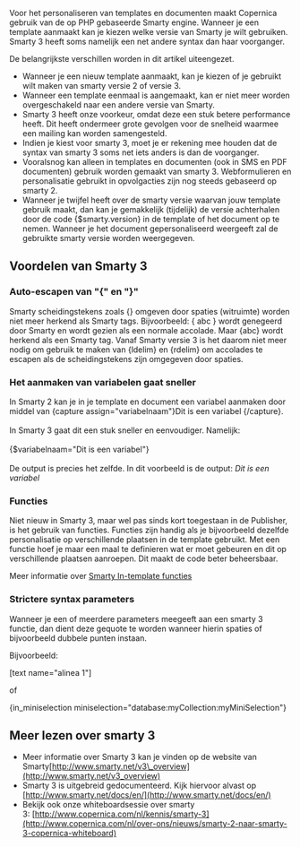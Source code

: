 Voor het personaliseren van templates en documenten maakt Copernica
gebruik van de op PHP gebaseerde Smarty engine. Wanneer je een template
aanmaakt kan je kiezen welke versie van Smarty je wilt gebruiken. Smarty
3 heeft soms namelijk een net andere syntax dan haar voorganger.

De belangrijkste verschillen worden in dit artikel uiteengezet.

-   Wanneer je een nieuw template aanmaakt, kan je kiezen of je gebruikt
    wilt maken van smarty versie 2 of versie 3.
-   Wanneer een template eenmaal is aangemaakt, kan er niet meer worden
    overgeschakeld naar een andere versie van Smarty.
-   Smarty 3 heeft onze voorkeur, omdat deze een stuk betere performance
    heeft. Dit heeft ondermeer grote gevolgen voor de snelheid waarmee
    een mailing kan worden samengesteld.
-   Indien je kiest voor smarty 3, moet je er rekening mee houden dat de
    syntax van smarty 3 soms net iets anders is dan de voorganger.
-   Vooralsnog kan alleen in templates en documenten (ook in SMS en PDF
    documenten) gebruik worden gemaakt van smarty 3. Webformulieren en
    personalisatie gebruikt in opvolgacties zijn nog steeds gebaseerd op
    smarty 2.
-   Wanneer je twijfel heeft over de smarty versie waarvan jouw template
    gebruik maakt, dan kan je gemakkelijk (tijdelijk) de versie
    achterhalen door de code {\$smarty.version} in de template of het
    document op te nemen. Wanneer je het document gepersonaliseerd
    weergeeft zal de gebruikte smarty versie worden weergegeven.

Voordelen van Smarty 3
----------------------

### Auto-escapen van "{" en "}"

Smarty scheidingstekens zoals {} omgeven door spaties (witruimte) worden
niet meer herkend als Smarty tags. Bijvoorbeeld: { abc } wordt genegeerd
door Smarty en wordt gezien als een normale accolade. Maar {abc} wordt
herkend als een Smarty tag. Vanaf Smarty versie 3 is het daarom niet
meer nodig om gebruik te maken van {ldelim} en {rdelim} om accolades te
escapen als de scheidingstekens zijn omgegeven door spaties.

### Het aanmaken van variabelen gaat sneller

In Smarty 2 kan je in je template en document een variabel aanmaken door
middel van {capture assign="variabelnaam"}Dit is een variabel
{/capture}.\
\
 In Smarty 3 gaat dit een stuk sneller en eenvoudiger. Namelijk:\
\
 {\$variabelnaam="Dit is een variabel"}\
\
 De output is precies het zelfde. In dit voorbeeld is de output: *Dit is
een variabel*

### Functies

Niet nieuw in Smarty 3, maar wel pas sinds kort toegestaan in de
Publisher, is het gebruik van functies. Functies zijn handig als je
bijvoorbeeld dezelfde personalisatie op verschillende plaatsen in de
template gebruikt. Met een functie hoef je maar een maal te definieren
wat er moet gebeuren en dit op verschillende plaatsen aanroepen. Dit
maakt de code beter beheersbaar.

Meer informatie over [Smarty In-template
functies](http://www.smarty.net/docs/en/language.function.function.tpl)

### Strictere syntax parameters

Wanneer je een of meerdere parameters meegeeft aan een smarty 3 functie,
dan dient deze gequote te worden wanneer hierin spaties of bijvoorbeeld
dubbele punten instaan.

Bijvoorbeeld:

[text name="alinea 1"]

of

{in\_miniselection
miniselection="database:myCollection:myMiniSelection"}

Meer lezen over smarty 3
------------------------

-   Meer informatie over Smarty 3 kan je vinden op de website van
    Smarty[http://www.smarty.net/v3\_overview](http://www.smarty.net/v3_overview)
-   Smarty 3 is uitgebreid gedocumenteerd. Kijk hiervoor alvast op
    [http://www.smarty.net/docs/en/](http://www.smarty.net/docs/en/)
-   Bekijk ook onze whiteboardsessie over smarty
    3: [http://www.copernica.com/nl/kennis/smarty-3](http://www.copernica.com/nl/over-ons/nieuws/smarty-2-naar-smarty-3-copernica-whiteboard)

